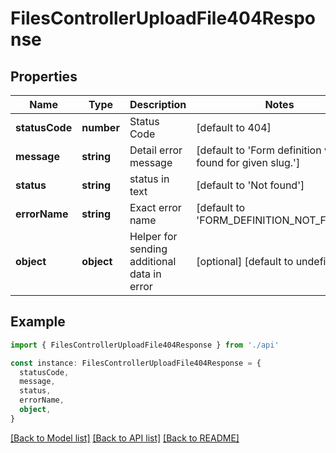 # FilesControllerUploadFile404Response

## Properties

| Name           | Type       | Description                                 | Notes                                                        |
| -------------- | ---------- | ------------------------------------------- | ------------------------------------------------------------ |
| **statusCode** | **number** | Status Code                                 | [default to 404]                                             |
| **message**    | **string** | Detail error message                        | [default to 'Form definition was not found for given slug.'] |
| **status**     | **string** | status in text                              | [default to 'Not found']                                     |
| **errorName**  | **string** | Exact error name                            | [default to 'FORM_DEFINITION_NOT_FOUND']                     |
| **object**     | **object** | Helper for sending additional data in error | [optional] [default to undefined]                            |

## Example

```typescript
import { FilesControllerUploadFile404Response } from './api'

const instance: FilesControllerUploadFile404Response = {
  statusCode,
  message,
  status,
  errorName,
  object,
}
```

[[Back to Model list]](../README.md#documentation-for-models) [[Back to API list]](../README.md#documentation-for-api-endpoints) [[Back to README]](../README.md)
